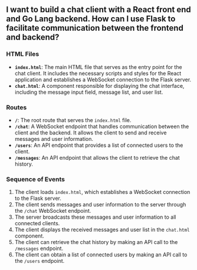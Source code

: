 ## I want to build a chat client with a React front end and Go Lang backend. How can I use Flask to facilitate communication between the frontend and backend?

### HTML Files
- **`index.html`**: The main HTML file that serves as the entry point for the chat client. It includes the necessary scripts and styles for the React application and establishes a WebSocket connection to the Flask server.
- **`chat.html`**: A component responsible for displaying the chat interface, including the message input field, message list, and user list.

### Routes
- **`/`**: The root route that serves the `index.html` file.
- **`/chat`**: A WebSocket endpoint that handles communication between the client and the backend. It allows the client to send and receive messages and user information.
- **`/users`**: An API endpoint that provides a list of connected users to the client.
- **`/messages`**: An API endpoint that allows the client to retrieve the chat history.

### Sequence of Events
1. The client loads `index.html`, which establishes a WebSocket connection to the Flask server.
2. The client sends messages and user information to the server through the `/chat` WebSocket endpoint.
3. The server broadcasts these messages and user information to all connected clients.
4. The client displays the received messages and user list in the `chat.html` component.
5. The client can retrieve the chat history by making an API call to the `/messages` endpoint.
6. The client can obtain a list of connected users by making an API call to the `/users` endpoint.